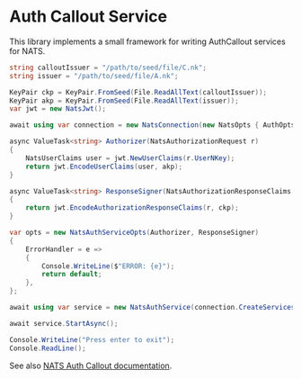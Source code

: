 # Auth Callout Service

This library implements a small framework for writing AuthCallout services for NATS.

```csharp
string calloutIssuer = "/path/to/seed/file/C.nk";
string issuer = "/path/to/seed/file/A.nk";

KeyPair ckp = KeyPair.FromSeed(File.ReadAllText(calloutIssuer));
KeyPair akp = KeyPair.FromSeed(File.ReadAllText(issuer));
var jwt = new NatsJwt();

await using var connection = new NatsConnection(new NatsOpts { AuthOpts = new NatsAuthOpts { CredsFile = "/path/to/service.creds" } });

async ValueTask<string> Authorizer(NatsAuthorizationRequest r)
{
    NatsUserClaims user = jwt.NewUserClaims(r.UserNKey);
    return jwt.EncodeUserClaims(user, akp);
}

async ValueTask<string> ResponseSigner(NatsAuthorizationResponseClaims r)
{
    return jwt.EncodeAuthorizationResponseClaims(r, ckp);
}

var opts = new NatsAuthServiceOpts(Authorizer, ResponseSigner)
{
    ErrorHandler = e =>
    {
        Console.WriteLine($"ERROR: {e}");
        return default;
    },
};

await using var service = new NatsAuthService(connection.CreateServicesContext(), opts);

await service.StartAsync();

Console.WriteLine("Press enter to exit");
Console.ReadLine();
```

See also [NATS Auth Callout documentation](https://docs.nats.io/running-a-nats-service/configuration/securing_nats/auth_callout).
